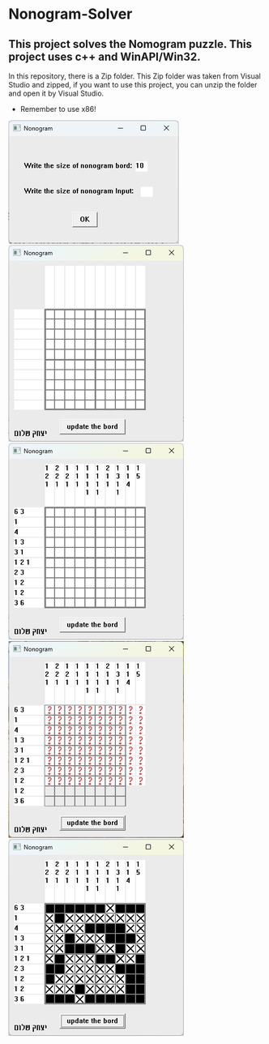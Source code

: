 <h1>Nonogram-Solver</h1>
<h2>This project solves the Nomogram puzzle.
This project uses c++ and WinAPI/Win32.</h2>

<p>In this repository, there is a Zip folder. This Zip folder was taken from Visual Studio and zipped, if you want to use this project, you can unzip the folder and open it by Visual Studio.

* Remember to use x86!<p>

<img src="nonogram 1.png"></img>
<img src="nonogram 2.png"></img>
<img src="nonogram 3.png"></img>
<img src="nonogram 4.png"></img>
<img src="nonogram 5.png"></img>
